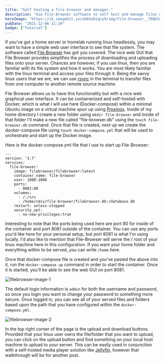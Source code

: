 ```yaml
---
title: "Self hosting a file browser and manager."
description: "Use File-Browser software to self host and manage files on headless Linux servers.  Follow the link in the title to learn more."
heroImage: "https://ik.imagekit.io/xbkhabiqcy9/img/file-browser__79QD3AQm.jpeg?updatedAt=1638798962479"
pubDate: "2021-12-06 11:39"
badge: ["Tutorial"]
---
```


If you've got a home server or homelab running linux headlessly, you may want to have a simple web user interface to
see that file system. The software called [File Browser](https://filebrowser.org/) has got you covered. The nice
web GUI that File Browser provides simplifies the process of downloading and uploading files onto your
server. Chances are however, if you use linux, then you are familiar with its file system and how it works.
You are most likely familiar with the linux terminal and access your files through it. Being the savvy
linux users that we are, we can use [rsync](https://linux.die.net/man/1/rsync) in the terminal to transfer files
from one computer to another remote source machine.

File Browser allows us to have this functionality but with a nice web graphical user interface. It can be containerized
and self-hosted with Docker, which is what I will use here (Docker-compose) within a minimal
Ubuntu image on a virtual machine spun up using [Proxmox](https://www.proxmox.com/en/). Inside of my home directory I create
a new folder using `mkdir file-browser` and inside of that folder I'll make a new file called "file-browser.db" using the
`touch file-browser.db` command. Once that file is created,
next up we create the docker-compose file using `touch docker-compose.yml` that will be used to orchestrate and start up the Docker image.

Here is the docker-compose.yml file that I use to start up File-Browser:

```
---
version: '3.7'
services:
  file-browser:
    image: filebrowser/filebrowser:latest
    container_name: file-browser
    user: 1000:1000
    ports:
      - 8081:80
    volumes:
      - /:/srv
      - /home/cmiv/file-browser/filebrowser.db:/database.db
    restart: unless-stopped
    security_opt:
      - no-new-privileges:true
```

Interesting to note that the ports being used here are port
80 for inside of the container and port 8081 outside of the
container. You can use any ports you'd like here for your personal setup, but port 8081 is what I'm using locally. I'd also like to mention that File-Browser will serve the / root of your linux machine here in this configuration. If you want your home folder and everything within to be served, you can write `/home` here.

Once that docker-compose file is created and you've pasted the above into it, run the `docker-compose up` command in order to start the container. Once it is started, you'll be able to see the web GUI on port 8081.

<img class="image" alt="filebrowser-image-1" src="https://ik.imagekit.io/xbkhabiqcy9/img/Screenshot_from_2021-12-06_09-42-50_wY5UjrNrX-.png?updatedAt=1638805381643" width={860} height={392} />

The default login information is `admin` for both the username and password, so once you login you want to change your password to something
more secure. Once logged in, you can see all of your served files and folders based upon the path that you have configured within the `docker-compose.yml`.

<img class="image" alt="filebrowser-image-2" src="https://ik.imagekit.io/xbkhabiqcy9/img/Screenshot_from_2021-12-06_10-05-13_WMhXQcQ6i.png?updatedAt=1638806772228" width={860} height={392} />

In the top right corner of the page is the upload and download buttons. Provided that your linux user owns the file/folder that you want to
upload, you can click on the upload button and find something on your local host machine to upload to your server. This can be easily used in conjunction with a self-hosted media player solution like [Jellyfin](https://jellyfin.org/), however that walkthrough will be for another post.
